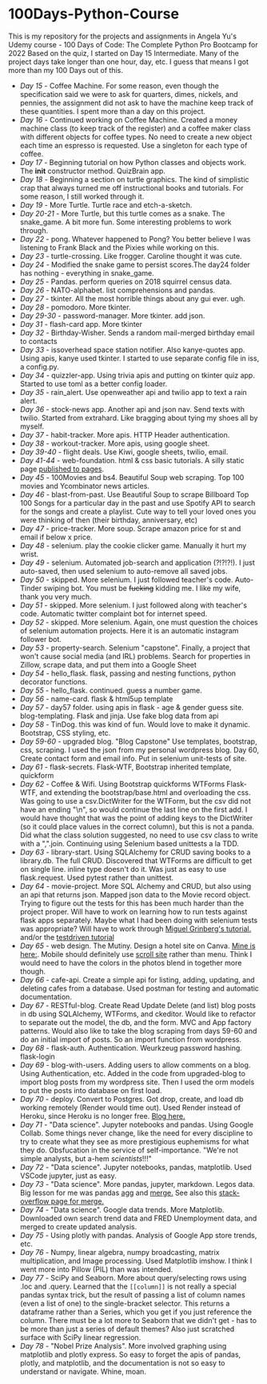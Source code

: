 # 100Days-Python-Course

This is my repository for the projects and assignments in Angela Yu's Udemy course - 100 Days of Code: The Complete Python Pro Bootcamp for 2022
Based on the quiz, I started on Day 15 Intermediate.
Many of the project days take longer than one hour, day, etc. I guess that means I got more than my 100 Days out of this.

- *Day 15* - Coffee Machine. For some reason, even though the specification said we were to ask for quarters, dimes, nickels, and pennies, the assignment did not ask to have the machine keep track of these quantities. I spent more than a day on this project.
- *Day 16* - Continued working on Coffee Machine. Created a money machine class (to keep track of the register) and a coffee maker class with different objects for coffee types. No need to create a new object each time an espresso is requested. Use a singleton for each type of coffee.  
- *Day 17* - Beginning tutorial on how Python classes and objects work. The __init__ constructor method. QuizBrain app.
- *Day 18* - Beginning a section on turtle graphics. The kind of simplistic crap that always turned me off instructional books and tutorials. For some reason, I still worked through it.
- *Day 19* - More Turtle. Turtle race and etch-a-sketch.
- *Day 20-21* - More Turtle, but this turtle comes as a snake. The snake_game. A bit more fun. Some interesting problems to work through.
- *Day 22* - pong. Whatever happened to Pong? You better believe I was listening to Frank Black and the Pixies while working on this.
- *Day 23* - turtle-crossing. Like frogger. Caroline thought it was cute.
- *Day 24* - Modified the snake game to persist scores.The day24 folder has nothing - everything in snake_game.
- *Day 25* - Pandas. perform queries on 2018 squirrel census data.
- *Day 26* - NATO-alphabet. list comprehensions and pandas.
- *Day 27* - tkinter. All the most horrible things about any gui ever. ugh.
- *Day 28* - pomodoro. More tkinter.
- *Day 29-30* - password-manager. More tkinter. add json.
- *Day 31* - flash-card app. More tkinter
- *Day 32* - Birthday-Wisher. Sends a random mail-merged birthday email to contacts
- *Day 33* - issoverhead space station notifier. Also kanye-quotes app. Using apis, kanye used tkinter. I started to use separate config file in iss, a config.py.
- *Day 34* - quizzler-app. Using trivia apis and putting on tkinter quiz app. Started to use toml as a better config loader.
- *Day 35* - rain_alert. Use openweather api and twilio app to text a rain alert.
- *Day 36* - stock-news app. Another api and json nav. Send texts with twilio. Started from extrahard. Like bragging about tying my shoes all by myself.
- *Day 37* - habit-tracker. More apis. HTTP Header authentication.
- *Day 38* - workout-tracker. More apis, using google sheet.
- *Day 39-40* - flight deals. Use Kiwi, google sheets, twilio, email.
- *Day 41-44* - web-foundation. html & css basic tutorials. A silly static page [published to pages](https://noah-clements.github.io/100-Days-site/).
- *Day 45* - 100Movies and bs4. Beautiful Soup web scraping. Top 100 movies and Ycombinator news articles.
- *Day 46* - blast-from-past. Use Beautiful Soup to scrape Billboard Top 100 Songs for a particular day in the past and use Spotify API to search for the songs and create a playlist. Cute way to tell your loved ones you were thinking of then (their birthday, anniversary, etc)
- *Day 47* - price-tracker. More soup. Scrape amazon price for st and email if below x price.
- *Day 48* - selenium. play the cookie clicker game. Manually it hurt my wrist.
- *Day 49* - selenium. Automated job-search and application (?!?!?!). I just auto-saved, then used selenium to auto-remove all saved jobs.
- *Day 50* - skipped. More selenium. I just followed teacher's code. Auto-Tinder swiping bot. You must be <del>fucking</del> kidding me. I like my wife, thank you very much.
- *Day 51* - skipped. More selenium. I just followed along with teacher's code. Automatic twitter complaint bot for internet speed.
- *Day 52* - skipped. More selenium. Again, one must question the choices of selenium automation projects. Here it is an automatic instagram follower bot.
- *Day 53* - property-search. Selenium "capstone". Finally, a project that won't cause social media (and IRL) problems. Search for properties in Zillow, scrape data, and put them into a Google Sheet
- *Day 54* - hello_flask. flask, passing and nesting functions, python decorator functions.
- *Day 55* - hello_flask. continued. guess a number game.
- *Day 56* - name-card. flask & html5up template
- *Day 57* - day57 folder. using apis in flask - age & gender guess site. blog-templating. Flask and jinja. Use fake blog data from api
- *Day 58* -  TinDog. this was kind of fun. Would love to make it dynamic. Bootstrap, CSS styling, etc.
- *Day 59-60* - upgraded blog. "Blog Capstone" Use templates, bootstrap, css, scraping. I used the json from my personal wordpress blog. Day 60, Create contact form and email info. Put in selenium unit-tests of site.
- *Day 61* - flask-secrets. Flask-WTF, Bootstrap inherited template, quickform
- *Day 62* - Coffee & Wifi. Using Bootstrap quickforms WTForms Flask-WTF, and extending the bootstrap/base.html and overloading the css. Was going to use a csv.DictWriter for the WTForm, but the csv did not have an ending "\n", so would continue the last line on the first add. I would have thought that was the point of adding keys to the DictWriter (so it could place values in the correct column), but this is not a panda. Did what the class solution suggested, no need to use csv class to write with a ",".join. Continuing using Selenium based unittests a la TDD.
- *Day 63* - library-start. Using SQLAlchemy for CRUD saving books to a library.db. The full CRUD. Discovered that WTForms are difficult to get on single line. inline type doesn't do it. Was just as easy to use flask.request. Used pytest rather than unittest.
- *Day 64* - movie-project. More SQL Alchemy and CRUD, but also using an api that returns json. Mapped json data to the Movie record object. Trying to figure out the tests for this has been much harder than the project proper. Will have to work on learning how to run tests against flask apps separately. Maybe what I had been doing with selenium tests was appropriate? Will have to work through [Miguel Grinberg's tutorial.](https://blog.miguelgrinberg.com/post/how-to-write-unit-tests-in-python-part-3-web-applications) and/or the [testdriven tutorial](https://testdriven.io/blog/flask-pytest/)
- *Day 65* - web design. The Mutiny. Design a hotel site on Canva. [Mine is here:](https://www.canva.com/design/DAFKY24CHZI/Prvrfq0PYSf1PL5L_xKw7w/view?website#1). Mobile should definitely use [scroll site](https://www.canva.com/design/DAFKY24CHZI/Prvrfq0PYSf1PL5L_xKw7w/view?website#2:home) rather than menu. Think I would need to have the colors in the photos blend in together more though.
- *Day 66* - cafe-api. Create a simple api for listing, adding, updating, and deleting cafes from a database. Used postman for testing and automatic documentation.
- *Day 67* - RESTful-blog. Create Read Update Delete (and list) blog posts in db using SQLAlchemy, WTForms, and ckeditor. Would like to refactor to separate out the model, the db, and the form. MVC and App factory patterns. Would also like to take the blog scraping from days 59-60 and do an initial import of posts. So an import function from wordpress.
- *Day 68* - flask-auth. Authentication. Weurkzeug password hashing. flask-login
- *Day 69* - blog-with-users. Adding users to allow comments on a blog. Using Authentication, etc. Added in the code from upgraded-blog to import blog posts from my wordpress site. Then I used the orm models to put the posts into database on first load.
- *Day 70* - deploy. Convert to Postgres. Got drop, create, and load db working remotely (Render would time out). Used Render instead of Heroku, since Heroku is no longer free. [Blog here.](https://bloggr-fw86.onrender.com/)
- *Day 71* - "Data science". Jupyter notebooks and pandas. Using Google Collab. Some things never change, like the need for every discipline to try to create what they see as more prestigious euphemisms for what they do. Obsfucation in the service of self-importance. "We're not simple analysts, but a-hem *scientists*!!!"
- *Day 72* - "Data science". Jupyter notebooks, pandas, matplotlib. Used VSCode jupyter, just as easy.
- *Day 73* - "Data science". More pandas, jupyter, markdown. Legos data. Big lesson for me was pandas [agg](https://pandas.pydata.org/pandas-docs/stable/reference/api/pandas.DataFrame.agg.html) and [merge.](https://pandas.pydata.org/pandas-docs/stable/reference/api/pandas.DataFrame.merge.html) See also this [stack-overflow page for merge.](https://stackoverflow.com/questions/53645882/pandas-merging-101)
- *Day 74* - "Data science". Google data trends.  More Matplotlib. Downloaded own search trend data and FRED Unemployment data, and merged to create updated analysis.
- *Day 75* - Using plotly with pandas. Analysis of Google App store trends, etc.
- *Day 76* - Numpy, linear algebra, numpy broadcasting, matrix multiplication, and Image processing. Used Matplotlib imshow. I think I went more into Pillow (PIL) than was intended.
- *Day 77* - SciPy and Seaborn. More about query/selecting rows using .loc and .query. Learned that the `[[column]]` is not really a special pandas syntax trick, but the result of passing a list of column names (even a list of one) to the single-bracket selector. This returns a dataframe rather than a Series, which you get if you just reference the column. There must be a lot more to Seaborn that we didn't get - has to be more than just a series of default themes? Also just scratched surface with SciPy linear regression.
- *Day 78* - "Nobel Prize Analysis". More involved graphing using matplotlib and plotly express. So easy to forget the apis of pandas, plotly, and matplotlib, and the documentation is not so easy to understand or navigate. Whine, moan.
